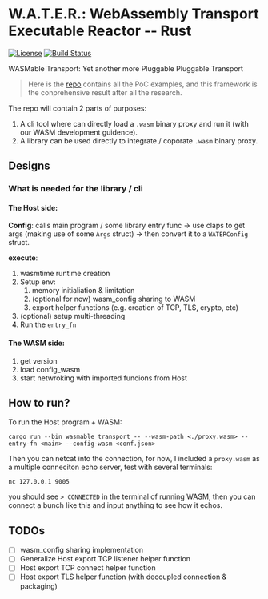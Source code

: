 # W.A.T.E.R.: WebAssembly Transport Executable Reactor -- Rust
[![License](https://img.shields.io/badge/License-Apache_2.0-yellowgreen.svg)](https://opensource.org/licenses/Apache-2.0) [![Build Status](https://github.com/erikziyunchi/WASMable-Transport/actions/workflows/rust.yml/badge.svg?branch=main)](https://github.com/erikziyunchi/WASMable-Transport/actions/workflows/rust.yml)

WASMable Transport: Yet another more Pluggable Pluggable Transport
> Here is the [repo](https://github.com/erikziyunchi/wasm_proxy) contains all the PoC examples, and this framework is the conprehensive result after all the research.

The repo will contain 2 parts of purposes:
1. A cli tool where can directly load a `.wasm` binary proxy and run it (with our WASM development guidence).
2. A library can be used directly to integrate / coporate `.wasm` binary proxy.

## Designs

### What is needed for the library / cli
#### The Host side:
**Config**: calls main program / some library entry func -> use claps to get args (making use of some `Args` struct) -> then convert it to a `WATERConfig` struct.

**execute**: 
1. wasmtime runtime creation
2. Setup env:
    1. memory initialiation & limitation
    2. (optional for now) wasm_config sharing to WASM
    3. export helper functions (e.g. creation of TCP, TLS, crypto, etc)
3. (optional) setup multi-threading
4. Run the `entry_fn`

#### The WASM side:
1. get version
2. load config_wasm
3. start netwroking with imported funcions from Host

## How to run?
To run the Host program + WASM:
```shell
cargo run --bin wasmable_transport -- --wasm-path <./proxy.wasm> --entry-fn <main> --config-wasm <conf.json>
```

Then you can netcat into the connection, for now, I included a `proxy.wasm` as a multiple conneciton echo server, test with several terminals:
```shell
nc 127.0.0.1 9005
```
you should see `> CONNECTED` in the terminal of running WASM, then you can connect a bunch like this and input anything to see how it echos.

## TODOs
- [ ] wasm_config sharing implementation 
- [ ] Generalize Host export TCP listener helper function
- [ ] Host export TCP connect helper function
- [ ] Host export TLS helper function (with decoupled connection & packaging)
